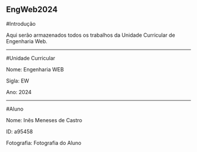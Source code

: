 ## EngWeb2024

#Introdução

Aqui serão armazenados todos os trabalhos da Unidade Curricular de Engenharia Web.

_________________________________
#Unidade Curricular

Nome: Engenharia WEB

Sigla: EW

Ano: 2024
_________________________________

#Aluno

Nome: Inês Meneses de Castro

ID: a95458

Fotografia: Fotografia do Aluno
